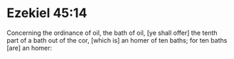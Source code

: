 # Ezekiel 45:14

Concerning the ordinance of oil, the bath of oil, [ye shall offer] the tenth part of a bath out of the cor, [which is] an homer of ten baths; for ten baths [are] an homer: